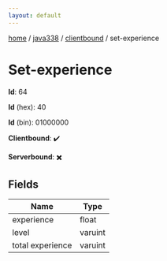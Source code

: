 ```yaml
---
layout: default
---
```


[home](/)  /  [java338](/protocol/java338)  /  [clientbound](/protocol/java338/clientbound)  /  set-experience

# Set-experience

**Id**: 64

**Id** (hex): 40

**Id** (bin): 01000000

**Clientbound**: ✔️

**Serverbound**: ✖️

## Fields

Name | Type
---|---
experience | float
level | varuint
total experience | varuint

